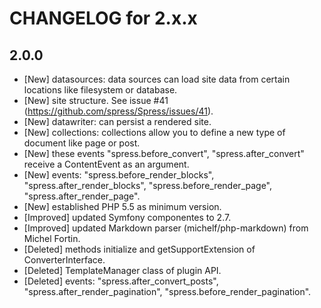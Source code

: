 CHANGELOG for 2.x.x
===================

## 2.0.0
* [New] datasources: data sources can load site data from certain locations like filesystem or database.
* [New] site structure. See issue #41 (https://github.com/spress/Spress/issues/41).
* [New] datawriter: can persist a rendered site.
* [New] collections: collections allow you to define a new type of document like page or post.
* [New] these events "spress.before_convert", "spress.after_convert" receive a ContentEvent as an argument.
* [New] events: "spress.before_render_blocks", "spress.after_render_blocks", "spress.before_render_page", "spress.after_render_page".
* [New] established PHP 5.5 as minimum version.
* [Improved] updated Symfony componentes to 2.7.
* [Improved] updated Markdown parser (michelf/php-markdown) from Michel Fortin.
* [Deleted] methods initialize and getSupportExtension of ConverterInterface.
* [Deleted] TemplateManager class of plugin API.
* [Deleted] events: "spress.after_convert_posts", "spress.after_render_pagination", "spress.before_render_pagination".
